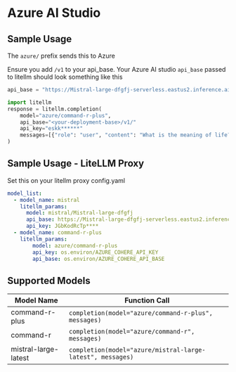 # Azure AI Studio

## Sample Usage
The `azure/` prefix sends this to Azure

Ensure you add `/v1` to your api_base. Your Azure AI studio `api_base` passed to litellm should look something like this
```python
api_base = "https://Mistral-large-dfgfj-serverless.eastus2.inference.ai.azure.com/v1/"
```

```python
import litellm
response = litellm.completion(
    model="azure/command-r-plus",
    api_base="<your-deployment-base>/v1/"
    api_key="eskk******"
    messages=[{"role": "user", "content": "What is the meaning of life?"}],
)
```

## Sample Usage - LiteLLM Proxy

Set this on your litellm proxy config.yaml
```yaml
model_list:
  - model_name: mistral
    litellm_params:
      model: mistral/Mistral-large-dfgfj
      api_base: https://Mistral-large-dfgfj-serverless.eastus2.inference.ai.azure.com/v1/
      api_key: JGbKodRcTp****
  - model_name: command-r-plus
    litellm_params:
        model: azure/command-r-plus
        api_key: os.environ/AZURE_COHERE_API_KEY
        api_base: os.environ/AZURE_COHERE_API_BASE
```

## Supported Models

| Model Name               | Function Call                                                                                                                                                      |
|--------------------------|------------------------------------------------------------------------------------------------------------------------------------------------------------------|
| command-r-plus | `completion(model="azure/command-r-plus", messages)` | 
| command-r | `completion(model="azure/command-r", messages)` | 
| mistral-large-latest | `completion(model="azure/mistral-large-latest", messages)` | 



